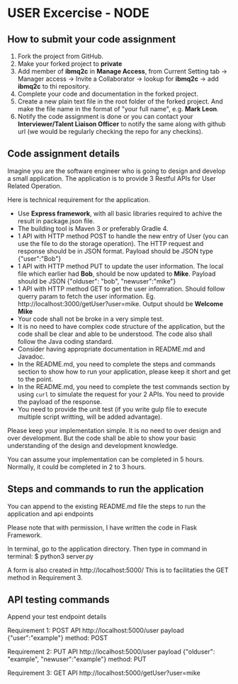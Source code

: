 # USER Excercise - NODE

## How to submit your code assignment

1. Fork the project from GitHub.
2. Make your forked project to **private** 
3. Add member of **ibmq2c** in **Manage Access**,  from Current Setting tab -> Manager access -> Invite a Collaborator -> lookup for **ibmq2c** -> add  **ibmq2c** to thi repository.
4. Complete your code and documentation in the forked project.
5. Create a new plain text file in the root folder of the forked project. And make the file name in the format of "your full name", e.g. **Mark Leon**.
6. Notify the code assignment is done or you can contact your **Interviewer/Talent Liaison Officer** to notify the same along with github url (we would be regularly checking the repo for any checkins).

## Code assignment details

Imagine you are the software engineer who is going to design and develop a small application. The application is to provide 3 Restful APIs for User Related Operation.

Here is technical requirement for the application.

- Use **Express framework**, with all basic libraries required to achive the result in package.json file.
- The building tool is Maven 3 or preferably Gradle 4.
- 1 API with HTTP method POST to handle the new entry of User (you can use the file to do the storage operation). The HTTP request and response should be in JSON format. Payload should be JSON type {"user":"Bob"}
- 1 API with HTTP method PUT to update the user information. The local file which earlier had **Bob**, should be now updated to **Mike**. Payload should be JSON {"olduser": "bob", "newuser":"mike"}
- 1 API with HTTP method GET to get the user infomration. Should follow querry param to fetch the user information. Eg. http://localhost:3000/getUser?user=mike. Output should be **Welcome Mike**
- Your code shall not be broke in a very simple test.
- It is no need to have complex code structure of the application, but the code shall be clear and able to be understood. The code also shall follow the Java coding standard.
- Consider having appropriate documentation in README.md and Javadoc.
- In the README.md, you need to complete the steps and commands section to show how to run your application, please keep it short and get to the point.
- In the README.md, you need to complete the test commands section by using `curl` to simulate the request for your 2 APIs. You need to provide the payload of the response.
- You need to provide the unit test (if you write gulp file to execute multiple script writting, will be added advantage).

Please keep your implementation simple. It is no need to over design and over development. But the code shall be able to show your basic understanding of the design and development knowledge.

You can assume your implementation can be completed in 5 hours. Normally, it could be completed in 2 to 3 hours.

## Steps and commands to run the application

You can append to the existing README.md file the steps to run the application and api endpoints

Please note that with permission, I have written the code in Flask Framework. 

In terminal, go to the application directory. 
Then type in command in terminal: $ python3 server.py

A form is also created in http://localhost:5000/
This is to facilitaties the GET method in Requirement 3. 

## API testing commands

Append your test endpoint details

Requirement 1: POST API
http://localhost:5000/user 
payload {"user":"example"}
method: POST

Requirement 2: PUT API
http://localhost:5000/user 
payload {"olduser": "example", "newuser":"example"}
method: PUT

Requirement 3: GET API
http://localhost:5000/getUser?user=mike
